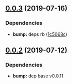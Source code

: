 ## [0.0.3](https://github.com/rapid-build-ui/rb-code/compare/v0.0.2...v0.0.3) (2019-07-16)


### Dependencies

* **bump:** deps rb ([1c5068c](https://github.com/rapid-build-ui/rb-code/commit/1c5068c))



## [0.0.2](https://github.com/rapid-build-ui/rb-code/compare/v0.0.1...v0.0.2) (2019-07-12)


### Dependencies

* **bump:** dep base v0.0.11



